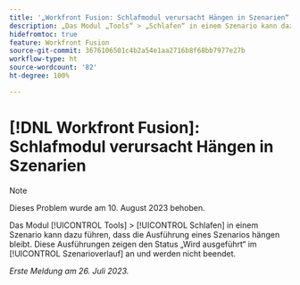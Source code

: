 ```yaml
---
title: '„Workfront Fusion: Schlafmodul verursacht Hängen in Szenarien“'
description: „Das Modul „Tools“ > „Schlafen“ in einem Szenario kann dazu führen, dass die Ausführung eines Szenarios hängen bleibt. Diese Ausführungen zeigen den Status „Wird ausgeführt“ im Szenarioverlauf an und werden nicht beendet.“
hidefromtoc: true
feature: Workfront Fusion
source-git-commit: 3676106501c4b2a54e1aa2716b8f68bb7977e27b
workflow-type: ht
source-wordcount: '82'
ht-degree: 100%

---
```



# [!DNL Workfront Fusion]: Schlafmodul verursacht Hängen in Szenarien

>[!NOTE]
>
>Dieses Problem wurde am 10. August 2023 behoben.

Das Modul [!UICONTROL Tools] > [!UICONTROL Schlafen] in einem Szenario kann dazu führen, dass die Ausführung eines Szenarios hängen bleibt. Diese Ausführungen zeigen den Status „Wird ausgeführt“ im [!UICONTROL Szenarioverlauf] an und werden nicht beendet.

_Erste Meldung am 26. Juli 2023._

